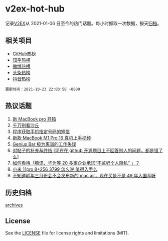 # v2ex-hot-hub

 记录[V2EX](https://www.v2ex.com/)从 2021-01-06 日至今的热门话题。每小时抓取一次数据，按天[归档](archives)。
 
 ## 相关项目

- [GitHub热榜](https://github.com/snaildev/github-hot-hub)
- [知乎热榜](https://github.com/snaildev/zhihu-hot-hub)
- [微博热榜](https://github.com/snaildev/weibo-hot-hub)
- [头条热榜](https://github.com/snaildev/toutiao-hot-hub)
- [抖音热榜](https://github.com/snaildev/douyin-hot-hub)


 `更新时间：2021-10-23 22:03:58 +0800`

## 热议话题

1. [新 MacBook pro 开箱](https://www.v2ex.com/t/809961)
1. [千万别看沙丘](https://www.v2ex.com/t/809939)
1. [程序获取手机指定号码的短信](https://www.v2ex.com/t/809973)
1. [新款 MacBook M1 Pro 16 真机上手视频](https://www.v2ex.com/t/810038)
1. [Genius Bar 极为离谱的工作失误](https://www.v2ex.com/t/809944)
1. [对帖子的补充与终结 [现在在 github 开源项目上不回答别人的问题，都是错了么]](https://www.v2ex.com/t/809972)
1. [如何看待「腾讯、华为等 20 多家企业承诺“不监听个人隐私” 」？](https://www.v2ex.com/t/809931)
1. [小米 11pro 8+256 3799 怎么说 值得入手么](https://www.v2ex.com/t/809960)
1. [不知道明年三月份会不会发布新的 mac air，现在买是不是 49 年入国军呀](https://www.v2ex.com/t/809982)

## 历史归档

[archives](archives)

## License

See the [LICENSE](LICENSE) file for license rights and limitations (MIT).
